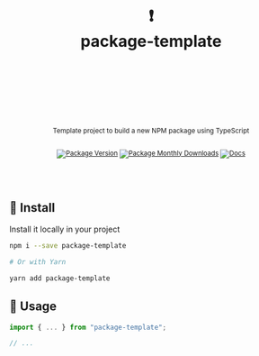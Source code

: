 <div align="center">
  <h1>
    <br/>
    <br/>
    ❗
    <br />
    package-template
    <br />
    <br />
    <br />
    <br />
  </h1>
  <sup>
    <br />
    Template project to build a new NPM package using TypeScript</em>
    <br />
    <br />
  
[![Package Version](https://img.shields.io/npm/v/package-template?label=%20&style=for-the-badge)](https://www.npmjs.com/package/package-template)
[![Package Monthly Downloads](https://img.shields.io/npm/dm/package-template?color=blue&label=%20&style=for-the-badge)](https://www.npmjs.com/package/package-template)
[![Docs](https://img.shields.io/badge/-Docs-blue.svg?style=for-the-badge)](https://github.com/nurodev/package-template)

  </sup>
  <br />
  <br />
</div>

## 🚀 Install

Install it locally in your project

```bash
npm i --save package-template

# Or with Yarn

yarn add package-template
```

## 🦄 Usage

```typescript
import { ... } from "package-template";

// ...
```
